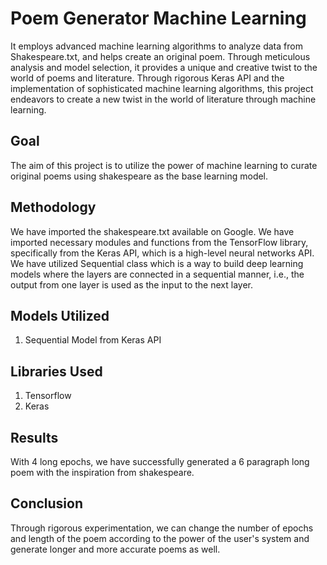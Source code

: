 # Poem Generator Machine Learning

It employs advanced machine learning algorithms to analyze data from Shakespeare.txt, and helps create an original poem. Through meticulous analysis and model selection, it provides a unique and creative twist to the world of poems and literature. Through rigorous Keras API and the implementation of sophisticated machine learning algorithms, this project endeavors to create a new twist in the world of literature through machine learning.

## Goal

The aim of this project is to utilize the power of machine learning to curate original poems using shakespeare as the base learning model.

## Methodology

We have imported the shakespeare.txt available on Google. We have imported necessary modules and functions from the TensorFlow library, specifically from the Keras API, which is a high-level neural networks API. We have utilized Sequential class which is a way to build deep learning models where the layers are connected in a sequential manner, i.e., the output from one layer is used as the input to the next layer. 

## Models Utilized

1. Sequential Model from Keras API

## Libraries Used

1. Tensorflow
2. Keras

## Results

With 4 long epochs, we have successfully generated a 6 paragraph long poem with the inspiration from shakespeare.

## Conclusion

Through rigorous experimentation, we can change the number of epochs and length of the poem according to the power of the user's system and generate longer and more accurate poems as well.

